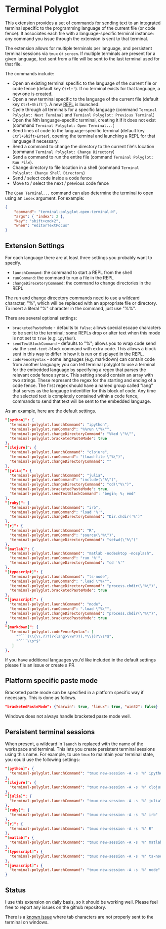 # Terminal Polyglot

This extension provides a set of commands for sending text to an integrated terminal
specific to the programming language of the current file (or code fence). It associates each
file with a language-specific terminal instance: any command you issue through
the extension is sent to that terminal.

The extension allows for multiple terminals per language, and persistent
terminal sessions via `tmux` or `screen`. If multiple terminals are present for
a given language, text sent from a file will be sent to the last terminal
used for that file.

The commands include:

* Open an existing terminal specific to the language of the current file or code fence (default key `Ctrl+'`). If no terminal exists for that language, a new one is created.
* Open a new terminal specific to the language of the current file (default key `Ctrl+Shift'`). A new [REPL](https://en.wikipedia.org/wiki/Read%E2%80%93eval%E2%80%93print_loop) is launched.
* Cycle through all terminals for a specific language (command `Terminal Polyglot: Next Terminal` and `Termianl Polyglot: Previous Terminal`)
* Open the Nth language-specific terminal, creating it if it does not exist (command `Terminal Polyglot: Open Terminal...`)
* Send lines of code to the language-specific terminal (default key `Ctrl+Shift+Enter`), opening the terminal and launching a REPL for that language if necessary.
* Send a command to change the directory to the current file's location (command `Terminal Polyglot: Change Directory`)
* Send a command to run the entire file (command `Terminal Polyglot: Run File`).
* Change directory to file location in a shell (command `Terminal Polyglot: Change Shell Directory`)
* Send / select code inside a code fence
* Move to / select the next / previous code fence

The `Open Terminal...` command can also determine the terminal to open using an `index` argument. For example:

```json
{
    "command": "terminal-polyglot.open-terminal-N",
    "args": { "index": 2 },
    "key": "shift+cmd+2",
    "when": "editorTextFocus"
}
```

## Extension Settings

For each language there are at least three settings you probably want to specify.

- `launchCommand`: the command to start a REPL from the shell
- `runCommand`: the command to run a file in the REPL
- `changeDirecetoryCommand`: the command to change directories in the REPL

The run and change direcetory commands need to use a wildcard character, "%", which will be
replaced with an appropriate file or directory. To insert a literal "%" character in the
command, just use "%%".

There are several optional settings:

- `bracketedPasteMode` - defaults to `false`; allows special escape characters
to be sent to the terminal; some REPLs drop or alter text when this mode is not
set to `true` (e.g. `ipython`).
- `sendTextBlockCommand` - defaults to "%"; allows you to wrap code send via the
  `send-text-block` command with extra code. This allows a block sent in this way to differ
  in how it is run or displayed in the REPL.
- `codeFenceSyntax` - some langauges (e.g. markdown) can contain code from another language;
you can tell terminal polyglot to use a terminal for the embedded language by specifying
a regex that parses the relevant code fence syntax. This setting should contain an array with two strings. These represent the regex for the starting and ending of a code fence. The first regex should have a named group called "lang" that serves as the langauge indentifier for this block of code. Any time the selected text is completely contained within a code fence, commands to send that text will be sent to the embedded language.

As an example, here are the default settings.

```json
"[python]": {
  "terminal-polyglot.launchCommand": "ipython",
  "terminal-polyglot.runCommand": "%%run \"%\"",
  "terminal-polyglot.changeDirectoryCommand": "%%cd \"%\"",
  "terminal-polyglot.bracketedPasteMode": true
},
"[clojure]": {
  "terminal-polyglot.launchCommand": "clojure",
  "terminal-polyglot.runCommand": "(load-file \"%\")",
  "terminal-polyglot.changeDirectoryCommand": ""
},
"[julia]": {
  "terminal-polyglot.launchCommand": "julia",
  "terminal-polyglot.runCommand": "include(\"%\")",
  "terminal-polyglot.changeDirectoryCommand": "cd(\"%\")",
  "terminal-polyglot.bracketedPasteMode": true,
  "termianl-polyglot.sendTextBlockCommand": "begin; %; end"
},
"[ruby]": {
  "terminal-polyglot.launchCommand": "irb",
  "terminal-polyglot.runCommand": "load '%'",
  "terminal-polyglot.changeDirectoryCommand": "Dir.chdir('%')"
},
"[r]": {
  "terminal-polyglot.launchCommand": "R",
  "terminal-polyglot.runCommand": "source(\"%\")",
  "terminal-polyglot.changeDirectoryCommand": "setwd(\"%\")"
},
"[matlab]": {
  "terminal-polyglot.launchCommand": "matlab -nodesktop -nosplash",
  "terminal-polyglot.runCommand": "run '%'",
  "terminal-polyglot.changeDirectoryCommand": "cd '%'"
},
"[typescript]": {
  "terminal-polyglot.launchCommand": "ts-node",
  "terminal-polyglot.runCommand": ".load \"%\"",
  "terminal-polyglot.changeDirectoryCommand": "process.chdir(\"%\")",
  "terminal-polyglot.bracketedPasteMode": true
},
"[javascript]": {
  "terminal-polyglot.launchCommand": "node",
  "terminal-polyglot.runCommand": ".load \"%\"",
  "terminal-polyglot.changeDirectoryCommand": "process.chdir(\"%\")",
  "terminal-polyglot.bracketedPasteMode": true
}
"[markdown]": {
  "terminal-polyglot.codeFenceSyntax": [
     "^```(\\{\\.?)?(?<lang>\\w*)?(.*\\})?\\s*$",
     "^```\\s*$"
   ]
},
```

If you have additional languages you'd like included in the default settings
please file an issue or create a PR.

## Platform specific paste mode

Bracketed paste mode can be specified in a platform specific way if necessary.
This is done as follows.

```json
"bracketedPasteMode": {"darwin": true, "linux": true, "win32": false}
```

Windows does not always handle bracketed paste mode well.

## Persistent terminal sessions

When present, a wildcard in `launch` is replaced with the name of the workspace
and terminal. This lets you create persistent terminal sessions using this name.
For example, to use `tmux` to maintain your terminal state, you could use the
following settings:

```json
"[python]": {
  "terminal-polyglot.launchCommand": "tmux new-session -A -s '%' ipython"
},
"[clojure]": {
  "terminal-polyglot.launchCommand": "tmux new-session -A -s '%' clojure"
},
"[julia]": {
  "terminal-polyglot.launchCommand": "tmux new-session -A -s '%' julia"
},
"[ruby]": {
  "terminal-polyglot.launchCommand": "tmux new-session -A -s '%' irb"
},
"[r]": {
  "terminal-polyglot.launchCommand": "tmux new-session -A -s '%' R"
},
"[matlab]": {
  "terminal-polyglot.launchCommand": "tmux new-session -A -s '%' matlab -nodesktop -nosplash"
},
"[typescript]": {
  "terminal-polyglot.launchCommand": "tmux new-session -A -s '%' ts-node"
},
"[javascript]": {
  "terminal-polyglot.launchCommand": "tmux new-session -A -s '%' node"
}
```

## Status

I use this extension on daily basis, so it should be working well. Please feel free to
report any issues on the github repository.

There is a [known issue](https://github.com/haberdashPI/terminal-polyglot/issues/7) where tab characters are not properly sent to the terminal on windows.
